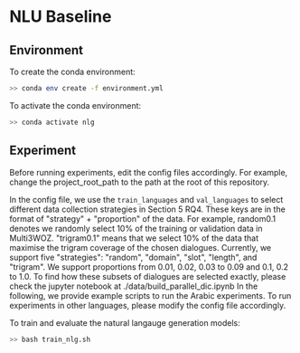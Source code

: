 # NLU Baseline

## Environment

To create the conda environment: 

```bash
>> conda env create -f environment.yml
```

To activate the conda environment: 

```bash
>> conda activate nlg
```

## Experiment

Before running experiments, edit the config files accordingly. For example, change the project_root_path to the path at the root of this repository.

In the config file, we use the `train_languages` and `val_languages` to select different data collection strategies in Section 5 RQ4. These keys are in the format of "strategy" + "proportion" of the data. For example, random0.1 denotes we randomly select 10% of the training or validation data in Multi3WOZ. "trigram0.1" means that we select 10% of the data that maximise the trigram coverage of the chosen dialogues. Currently, we support five "strategies": "random", "domain", "slot", "length", and "trigram". We support proportions from 0.01, 0.02, 0.03 to 0.09 and 0.1, 0.2 to 1.0. To find how these subsets of dialogues are selected exactly, please check the jupyter notebook at ./data/build_parallel_dic.ipynb
In the following, we provide example scripts to run the Arabic experiments. To run experiments in other languages, please modify the config file accordingly.

To train and evaluate the natural langauge generation models:

```bash
>> bash train_nlg.sh
```